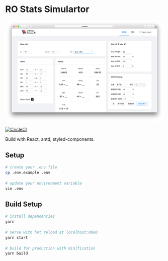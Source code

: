 # RO Stats Simulartor

![demo](images/demo.png)

[![CircleCI](https://circleci.com/gh/jigsawye/rosim/tree/master.svg?style=svg)](https://circleci.com/gh/jigsawye/rosim/tree/master)

Build with React, antd, styled-components.

## Setup

```bash
# create your .env file
cp .env.example .env

# update your environment variable
vim .env
```

## Build Setup

```bash
# install dependencies
yarn

# serve with hot reload at localhost:8080
yarn start

# build for production with minification
yarn build
```
